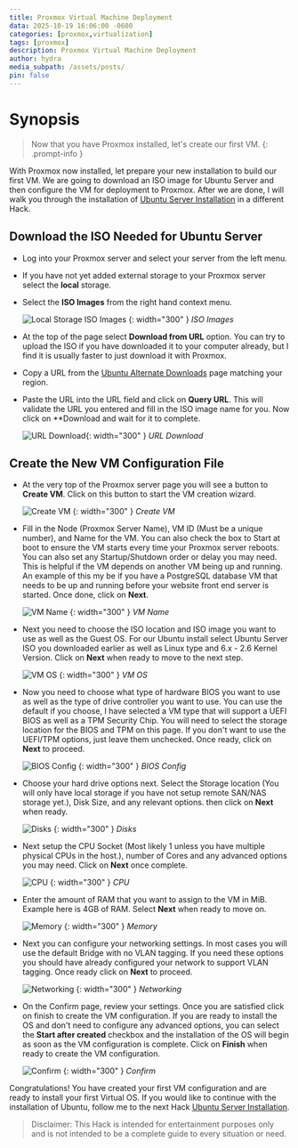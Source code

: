 ```yaml
---
title: Proxmox Virtual Machine Deployment
data: 2025-10-19 16:06:00 -0600
categories: [proxmox,virtualization]
tags: [proxmox]
description: Proxmox Virtual Machine Deployment
author: hydra
media_subpath: /assets/posts/
pin: false
---
```

# Synopsis
>Now that you have Proxmox installed, let's create our first VM.
{: .prompt-info }

With Proxmox now installed, let prepare your new installation to build our first VM. We are going to download an ISO image for Ubuntu Server and then configure the VM for deployment to Proxmox. After we are done, I will walk you through the installation of [Ubuntu Server Installation](https://hydrahacksdocs.github.io/posts/Ubuntu_Server/) in a different Hack.

## Download the ISO Needed for Ubuntu Server
- Log into your Proxmox server and select your server from the left menu.
- If you have not yet added external storage to your Proxmox server select the **local** storage.
- Select the **ISO Images** from the right hand context menu.

    ![Local Storage ISO Images](/2025-10-19/000-ubuntu-local-iso.png) {: width="300" }
    _ISO Images_

- At the top of the page select **Download from URL** option. You can try to upload the ISO if you have downloaded it to your computer already, but I find it is usually faster to just download it with Proxmox.
- Copy a URL from the [Ubuntu Alternate Downloads](https://launchpad.net/ubuntu/+cdmirrors) page matching your region.
- Paste the URL into the URL field and click on **Query URL**. This will validate the URL you entered and fill in the ISO image name for you. Now click on **Download and wait for it to complete.

    ![URL Download](/2025-10-19/000-ubuntu-iso-download.png){: width="300" }
    _URL Download_

## Create the New VM Configuration File
- At the very top of the Proxmox server page you will see a button to **Create VM**. Click on this button to start the VM creation wizard.

    ![Create VM](/2025-10-19/00-ubuntu-create-vm.png) {: width="300" }
    _Create VM_

- Fill in the Node (Proxmox Server Name), VM ID (Must be a unique number), and Name for the VM. You can also check the box to Start at boot to ensure the VM starts every time your Proxmox server reboots. You can also set any Startup/Shutdown order or delay you may need. This is helpful if the VM depends on another VM being up and running. An example of this my be if you have a PostgreSQL database VM that needs to be up and running before your website front end server is started. Once done, click on **Next**.

    ![VM Name](/2025-10-19/01-ubuntu-name.png) {: width="300" }
    _VM Name_

- Next you need to choose the ISO location and ISO image you want to use as well as the Guest OS. For our Ubuntu install select Ubuntu Server ISO you downloaded earlier as well as Linux type and 6.x - 2.6 Kernel Version. Click on **Next** when ready to move to the next step.

    ![VM OS](/2025-10-19/02-ubuntu-iso.png) {: width="300" }
    _VM OS_

- Now you need to choose what type of hardware BIOS you want to use as well as the type of drive controller you want to use. You can use the default if you choose, I have selected a VM type that will support a UEFI BIOS as well as a TPM Security Chip. You will need to select the storage location for the BIOS and TPM on this page. If you don't want to use the UEFI/TPM options, just leave them unchecked. Once ready, click on **Next** to proceed.

    ![BIOS Config](/2025-10-19/03-ubuntu-hardware.png) {: width="300" }
    _BIOS Config_

- Choose your hard drive options next. Select the Storage location (You will only have local storage if you have not setup remote SAN/NAS storage yet.), Disk Size, and any relevant options. then click on **Next** when ready.

    ![Disks](/2025-10-19/04-ubuntu-disks.png) {: width="300" }
    _Disks_

- Next setup the CPU Socket (Most likely 1 unless you have multiple physical CPUs in the host.), number of Cores and any advanced options you may need. Click on **Next** once complete.

    ![CPU](/2025-10-19/05-ubuntu-cpu.png) {: width="300" }
    _CPU_

- Enter the amount of RAM that you want to assign to the VM in MiB. Example here is 4GB of RAM. Select **Next** when ready to move on.

    ![Memory](/2025-10-19/06-ubuntu-memory.png) {: width="300" }
    _Memory_

- Next you can configure your networking settings. In most cases you will use the default Bridge with no VLAN tagging. If you need these options you should have already configured your network to support VLAN tagging. Once ready click on **Next** to proceed.

    ![Networking](/2025-10-19/07-ubuntu-network.png) {: width="300" }
    _Networking_

- On the Confirm page, review your settings. Once you are satisfied click on finish to create the VM configuration. If you are ready to install the OS and don't need to configure any advanced options, you can select the **Start after created** checkbox and the installation of the OS will begin as soon as the VM configuration is complete. Click on **Finish** when ready to create the VM configuration.

    ![Confirm](/2025-10-19/08-ubuntu-finish.png) {: width="300" }
    _Confirm_

Congratulations! You have created your first VM configuration and are ready to install your first Virtual OS. If you would like to continue with the installation of Ubuntu, follow me to the next Hack [Ubuntu Server Installation](https://hydrahacksdocs.github.io/posts/Ubuntu_Server/).

>Disclaimer: This Hack is intended for entertainment purposes only and is not intended to be a complete guide to every situation or need.